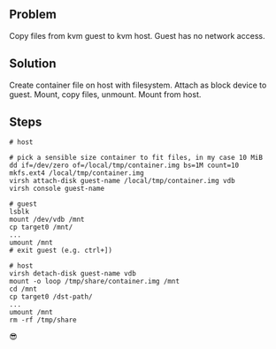 ## Problem
Copy files from kvm guest to kvm host. Guest has no network access.

## Solution
Create container file on host with filesystem. Attach as block device to guest. Mount, copy files, unmount. Mount from host.

## Steps
```
# host

# pick a sensible size container to fit files, in my case 10 MiB
dd if=/dev/zero of=/local/tmp/container.img bs=1M count=10
mkfs.ext4 /local/tmp/container.img
virsh attach-disk guest-name /local/tmp/container.img vdb
virsh console guest-name

# guest
lsblk
mount /dev/vdb /mnt
cp target0 /mnt/
...
umount /mnt
# exit guest (e.g. ctrl+])

# host
virsh detach-disk guest-name vdb
mount -o loop /tmp/share/container.img /mnt
cd /mnt
cp target0 /dst-path/
...
umount /mnt
rm -rf /tmp/share

```

😎
